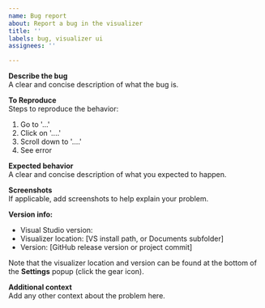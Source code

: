 ```yaml
---
name: Bug report
about: Report a bug in the visualizer
title: ''
labels: bug, visualizer ui
assignees: ''

---
```


**Describe the bug**  
A clear and concise description of what the bug is.

**To Reproduce**  
Steps to reproduce the behavior:

1. Go to '...'
2. Click on '....'
3. Scroll down to '....'
4. See error

**Expected behavior**  
A clear and concise description of what you expected to happen.

**Screenshots**  
If applicable, add screenshots to help explain your problem.

**Version info:**

- Visual Studio version:
- Visualizer location: [VS install path, or Documents subfolder]
- Version: [GitHub release version or project commit]

Note that the visualizer location and version can be found at the bottom of the **Settings** popup (click the gear icon).

**Additional context**  
Add any other context about the problem here.
